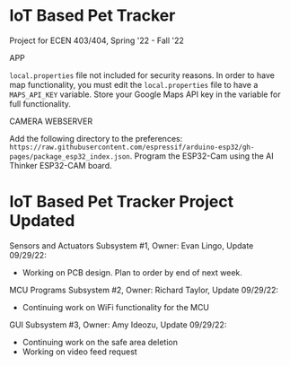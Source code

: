 # IoT Based Pet Tracker
Project for ECEN 403/404, Spring '22 - Fall '22

APP

`local.properties` file not included for security reasons. In order to have map functionality, you must edit the `local.properties` file to have a `MAPS_API_KEY` variable. Store your Google Maps API key in the variable for full functionality.

CAMERA WEBSERVER

Add the following directory to the preferences: `https://raw.githubusercontent.com/espressif/arduino-esp32/gh-pages/package_esp32_index.json`. Program the ESP32-Cam using the AI Thinker ESP32-CAM board.

# IoT Based Pet Tracker Project Updated

Sensors and Actuators Subsystem #1, 
Owner: Evan Lingo, 
Update 09/29/22:
  - Working on PCB design. Plan to order by end of next week.


MCU Programs Subsystem #2, 
Owner: Richard Taylor, 
Update 09/29/22:
  - Continuing work on WiFi functionality for the MCU


GUI Subsystem #3, 
Owner: Amy Ideozu, 
Update 09/29/22:
  - Continuing work on the safe area deletion
  - Working on video feed request
